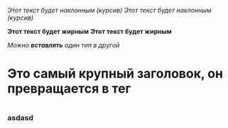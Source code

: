 *Этот текст будет наклонным (курсив)*
_Этот текст будет наклонным (курсив)_

**Этот текст будет жирным**
__Этот текст будет жирным__

_Можно **вставлять** один тип в другой_
# Это самый крупный заголовок, он превращается в тег <h1>
## <h2>
### <h3>asdasd<h3>
#### <h4>
##### <h5>
###### <h6>
